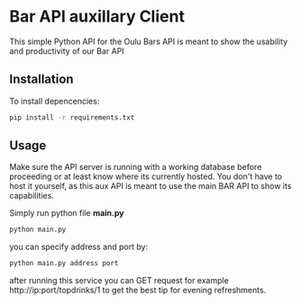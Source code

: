 # Bar API auxillary Client

This simple Python API for the Oulu Bars API is meant to show the usability and productivity of our Bar API

## Installation

To install depencencies:

```bash
pip install -r requirements.txt
```

## Usage

Make sure the API server is running with a working database before proceeding or at least know where its currently hosted.
You don't have to host it yourself, as this aux API is meant to use the main BAR API to show its capabilities.

Simply run python file **main.py**

```bash
python main.py
```

you can specify address and port by:

```bash
python main.py address port
```

after running this service you can GET request for example http://ip:port/topdrinks/1 to get the best tip for evening refreshments.
